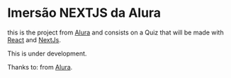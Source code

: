 # Imersão NEXTJS da Alura

this is the project from [Alura](https://www.alura.com.br/) and consists on a Quiz that will be made with [React](https://reactjs.org) and [NextJs](https://nextjs.org/). 


This is under development.

Thanks to:
from [Alura](https://www.alura.com.br/).
##